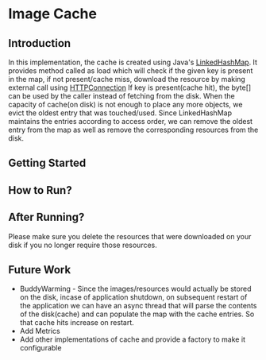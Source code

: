 # Image Cache

## Introduction
In this implementation, the cache is created using Java's 
[LinkedHashMap](https://docs.oracle.com/javase/8/docs/api/java/util/LinkedHashMap.html).
It provides method called as load which will check if the given key is present in the map, 
if not present/cache miss, download the resource by making external call using 
[HTTPConnection](https://docs.oracle.com/javase/8/docs/api/java/net/HttpURLConnection.html)
If key is present(cache hit), the byte[] can be used by the caller instead of fetching from the disk.
When the capacity of cache(on disk) is not enough to place any more objects, we evict the 
oldest entry that was touched/used. Since LinkedHashMap maintains the entries according
to access order, we can remove the oldest entry from the map as well as remove the
corresponding resources from the disk.

## Getting Started


## How to Run?


## After Running?
Please make sure you delete the resources that were downloaded on your 
disk if you no longer require those resources. 

## Future Work
* BuddyWarming - Since the images/resources would actually be stored on the disk,
 incase of application shutdown, on subsequent restart of the application 
 we can have an async thread that will parse the contents of the disk(cache) 
 and can populate the map with the cache entries. So that cache hits increase on restart.
 * Add Metrics
* Add other implementations of cache and provide a factory to make it configurable
